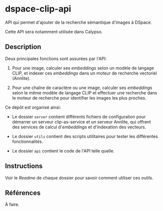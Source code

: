 # dspace-clip-api
API qui permet d'ajouter de la recherche sémantique d'images à DSpace.

Cette API sera notamment utilisée dans Calypso.

## Description

Deux principales fonctions sont assurées par l'API:

1. Pour une image, calculer ses *embeddings* selon un modèle de langage CLIP, et indexer ces *embeddings* dans un moteur de recherche vectoriel (Annlite).

2. Pour une chaîne de caractère ou une image, calculer ses *embeddings* selon le même modèle de langage CLIP et effectuer une recherche dans le moteur de recherche pour identifier les images les plus proches.

Ce dépôt est organisé ainsi:

* Le dossier `server` contient différents fichiers de configuration pour démarrer un serveur clip-as-service et un serveur Annlite, qui offrent des services de calcul d'*embeddings* et d'indexation des vecteurs.

* Le dossier `utils` contient des scripts utilitaires pour tester les différentes fonctionnalités.

* Le dossier `api` contient le code de l'API telle quelle.

## Instructions

Voir le *Readme* de chaque dossier pour savoir comment utiliser ces outils. 

## Références

À faire.
